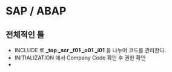 # SAP / ABAP 

## 전체적인 틀

* INCLUDE 로 **_top _scr _f01 _o01 _i01** 을 나누어 코드를 관리한다.
* INITIALIZATION 에서 Company Code 확인 후 권한 확인
* 
